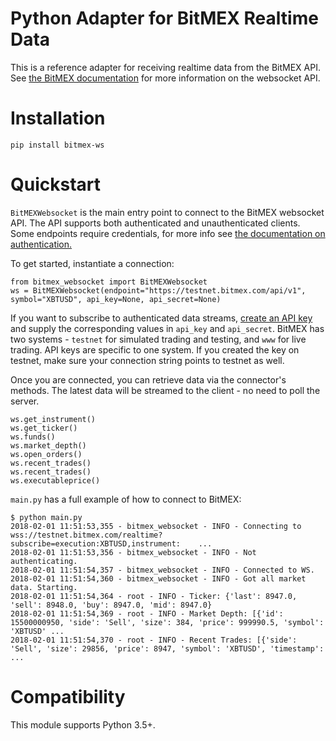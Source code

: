 # Python Adapter for BitMEX Realtime Data

This is a reference adapter for receiving realtime data from the BitMEX API. See [the BitMEX documentation](https://testnet.bitmex.com/app/wsAPI)
for more information on the websocket API.

# Installation

`pip install bitmex-ws`

# Quickstart

`BitMEXWebsocket` is the main entry point to connect to the BitMEX websocket API. The API supports both authenticated
and unauthenticated clients. Some endpoints require credentials, for more info see
[the documentation on authentication.](https://testnet.bitmex.com/app/wsAPI#Authentication)

To get started, instantiate a connection:

    from bitmex_websocket import BitMEXWebsocket
    ws = BitMEXWebsocket(endpoint="https://testnet.bitmex.com/api/v1", symbol="XBTUSD", api_key=None, api_secret=None)

If you want to subscribe to authenticated data streams, [create an API key](https://testnet.bitmex.com/app/apiKeys) and
supply the corresponding values in `api_key` and `api_secret`. BitMEX has two systems - `testnet` for simulated
trading and testing, and `www` for live trading. API keys are specific to one system. If you created the key on testnet,
make sure your connection string points to testnet as well.

Once you are connected, you can retrieve data via the connector's methods. The latest data will be streamed to the
client - no need to poll the server.

    ws.get_instrument()
    ws.get_ticker()
    ws.funds()
    ws.market_depth()
    ws.open_orders()
    ws.recent_trades()
	ws.recent_trades()
	ws.executableprice()

`main.py` has a full example of how to connect to BitMEX:

    $ python main.py
    2018-02-01 11:51:53,355 - bitmex_websocket - INFO - Connecting to wss://testnet.bitmex.com/realtime?subscribe=execution:XBTUSD,instrument:    ...
    2018-02-01 11:51:53,356 - bitmex_websocket - INFO - Not authenticating.
    2018-02-01 11:51:54,357 - bitmex_websocket - INFO - Connected to WS.
    2018-02-01 11:51:54,360 - bitmex_websocket - INFO - Got all market data. Starting.
    2018-02-01 11:51:54,364 - root - INFO - Ticker: {'last': 8947.0, 'sell': 8948.0, 'buy': 8947.0, 'mid': 8947.0}
    2018-02-01 11:51:54,369 - root - INFO - Market Depth: [{'id': 15500000950, 'side': 'Sell', 'size': 384, 'price': 999990.5, 'symbol': 'XBTUSD' ...
    2018-02-01 11:51:54,370 - root - INFO - Recent Trades: [{'side': 'Sell', 'size': 29856, 'price': 8947, 'symbol': 'XBTUSD', 'timestamp':       ...

# Compatibility
This module supports Python 3.5+.

